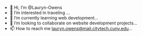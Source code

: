 - 👋 Hi, I’m @Lauryn-Owens
- 👀 I’m interested in traveling ...
- 🌱 I’m currently learning web development...
- 💞️ I’m looking to collaborate on  website development projects...
- 📫 How to reach me lauryn.owens@mail.citytech.cuny.edu...

<!---
Lauryn-Owens/Lauryn-Owens is a ✨ special ✨ repository because its `README.md` (this file) appears on your GitHub profile.
You can click the Preview link to take a look at your changes.
--->

